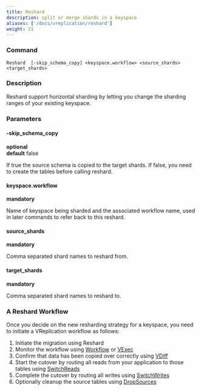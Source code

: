 ```yaml
---
title: Reshard
description: split or merge shards in a keyspace
aliases: ['/docs/vreplication/reshard']
weight: 21
---
```


### Command

```
Reshard  [-skip_schema_copy] <keyspace.workflow> <source_shards> <target_shards>

```

### Description

Reshard support horizontal sharding by letting you change the sharding ranges of your existing keyspace.

### Parameters

#### -skip_schema_copy 
**optional**\
**default** false

<div class="cmd">
If true the source schema is copied to the target shards. If false, you need to create the tables
before calling reshard.
</div>

#### keyspace.workflow 
**mandatory**

<div class="cmd">
Name of keyspace being sharded and the associated workflow name, used in later commands to refer back to this reshard.
</div>

#### source_shards 
**mandatory**

<div class="cmd">
Comma separated shard names to reshard from.
</div>

#### target_shards
**mandatory**

<div class="cmd">
Comma separated shard names to reshard to.
</div>


### A Reshard Workflow

Once you decide on the new resharding strategy for a keyspace, you need to initiate a VReplication workflow as follows:

1. Initiate the migration using Reshard
2. Monitor the workflow using [Workflow](../workflow) or [VExec](../vexec)
3. Confirm that data has been copied over correctly using [VDiff](../vdiff)
4. Start the cutover by routing all reads from your application to those tables using [SwitchReads](../switchreads)
5. Complete the cutover by routing all writes using [SwitchWrites](../switchwrites)
6. Optionally cleanup the source tables using [DropSources](../dropsources)
